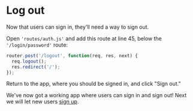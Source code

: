 # Log out

Now that users can sign in, they'll need a way to sign out.

Open `'routes/auth.js'` and add this route at line 45, below the
`'/login/password'` route:

```js
router.post('/logout', function(req, res, next) {
  req.logout();
  res.redirect('/');
});
```

Return to the app, where you should be signed in, and click "Sign out."

We've now got a working app where users can sign in and sign out!  Next we
will let new users [sign up](../signup/).
